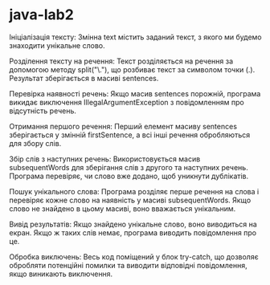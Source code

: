 # java-lab2

Ініціалізація тексту:
Змінна text містить заданий текст, з якого ми будемо знаходити унікальне слово.

Розділення тексту на речення:
Текст розділяється на речення за допомогою методу split("\\."), що розбиває текст за символом точки (.). Результат зберігається в масиві sentences.

Перевірка наявності речень:
Якщо масив sentences порожній, програма викидає виключення IllegalArgumentException з повідомленням про відсутність речень.

Отримання першого речення:
Перший елемент масиву sentences зберігається у змінній firstSentence, а всі інші речення обробляються для збору слів.

Збір слів з наступних речень:
Використовується масив subsequentWords для зберігання слів з другого та наступних речень. Програма перевіряє, чи слово вже додано, щоб уникнути дублікатів.

Пошук унікального слова:
Програма розділяє перше речення на слова і перевіряє кожне слово на наявність у масиві subsequentWords. Якщо слово не знайдено в цьому масиві, воно вважається унікальним.

Вивід результатів:
Якщо знайдено унікальне слово, воно виводиться на екран. Якщо ж таких слів немає, програма виводить повідомлення про це.

Обробка виключень:
Весь код поміщений у блок try-catch, що дозволяє обробляти потенційні помилки та виводити відповідні повідомлення, якщо виникають виключення.
